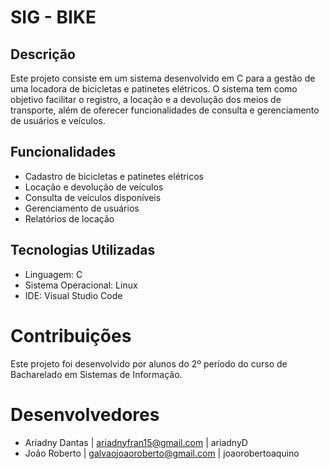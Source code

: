 # SIG - BIKE

## Descrição

Este projeto consiste em um sistema desenvolvido em C para a gestão de uma locadora de bicicletas e patinetes elétricos. O sistema tem como objetivo facilitar o registro, a locação e a devolução dos meios de transporte, além de oferecer funcionalidades de consulta e gerenciamento de usuários e veículos.

## Funcionalidades

- Cadastro de bicicletas e patinetes elétricos
- Locação e devolução de veículos
- Consulta de veículos disponíveis
- Gerenciamento de usuários
- Relatórios de locação

## Tecnologias Utilizadas

- Linguagem: C
- Sistema Operacional: Linux
- IDE: Visual Studio Code

# Contribuições

Este projeto foi desenvolvido por alunos do 2º período do curso de Bacharelado em Sistemas de Informação. 

# Desenvolvedores

- Ariadny Dantas | ariadnyfran15@gmail.com | ariadnyD
- João Roberto | galvaojoaoroberto@gmail.com | joaorobertoaquino